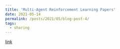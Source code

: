 ```yaml
---
title: 'Multi-Agent Reinforcement Learning Papers'
date: 2021-05-14
permalink: /posts/2021/05/blog-post-4/
tags:
  - sharing
---
```


[link](https://github.com/TimeBreaker/Multi-Agent-Reinforcement-Learning-papers)


